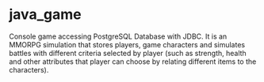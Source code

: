 # java_game

Console game accessing PostgreSQL Database with JDBC. It is an MMORPG simulation that stores players, game characters and simulates battles with different criteria selected by player (such as strength, health and other attributes that player can choose by relating different items to the characters).
